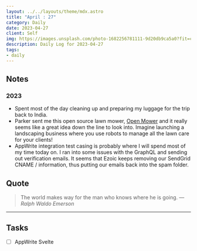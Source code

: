 ```yaml
---
layout: ../../layouts/theme/mdx.astro
title: "April : 27"
category: Daily
date: 2023-04-27
client: Self
img: https://images.unsplash.com/photo-1682256781111-9d20db9ca5a0?fit=crop&q=85&w=1400&h=700
description: Daily Log for 2023-04-27
tags:
- daily
---
```


## Notes

### 2023

- Spent most of the day cleaning up and preparing my luggage for the trip back to India.
- Parker sent me this open source lawn mower, [Open Mower](https://github.com/ClemensElflein/OpenMower) and it really seems like a great idea down the line to look into. Imagine launching a landscaping business where you use robots to manage all the lawn care for your clients!
- AppWrite integration test casing is probably where I will spend most of my time today on. I ran into some issues with the GraphQL and sending out verification emails. It seems that Ezoic keeps removing our SendGrid CNAME / information, thus putting our emails back into the spam folder.

## Quote

> The world makes way for the man who knows where he is going.
> — <cite>Ralph Waldo Emerson</cite>

---

## Tasks

- [ ] AppWrite Svelte